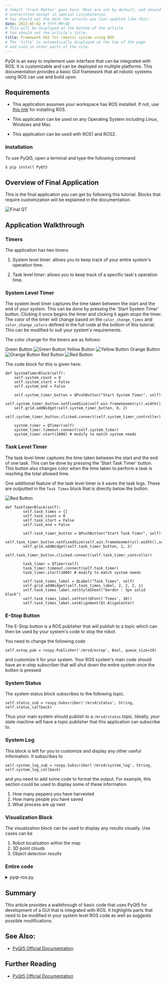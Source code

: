```yaml
---
# Jekyll 'Front Matter' goes here. Most are set by default, and should NOT be
# overwritten except in special circumstances. 
# You should set the date the article was last updated like this:
date: 2023-05-02 # YYYY-MM-DD
# This will be displayed at the bottom of the article
# You should set the article's title:
title: Framework GUI for robotic system using ROS
# The 'title' is automatically displayed at the top of the page
# and used in other parts of the site.
---
```

PyQt is an easy to implement user interface that can be integrated with ROS. It is customizable and can be deployed on multiple platforms. This documentation provides a basic GUI framework that all robotic systems using ROS can use and build upon. 

## Requirements

- This application assumes your workspace has ROS installed. If not, use [this link](http://wiki.ros.org/ROS/Installation) for installing ROS.

- This application can be used on any Operating System including Linux, Windows and Mac. 

- This application can be used with ROS1 and ROS2.


### Installation

To use PyQt5, open a terminal and type the following command

```bash
$ pip install PyQt5
```

## Overview of Final Application

This is the final application you can get by following this tutorial. Blocks that require customization will be explained in the documentation.

![Final QT](assets/PyQt-final.png)

## Application Walkthrough

### Timers 

The application has two timers 

1. System level timer: allows you to keep track of your entire system's operation time.

2. Task level timer: allows you to keep track of a specific task's operation time. 

### System Level Timer

The system level timer captures the time taken between the start and the end of your system. This can be done by pressing the 'Start System Timer' button. Clicking it once begins the timer and clicking it again stops the timer. The color of the timer will change based on the ` color_change_times ` and ` color_change_colors` defined in the full code at the bottom of this tutorial. This can be modified to suit your system's requirements. 

The color change for the timers are as follows:

Green Button
![Green Button](assets/PyQt-green.png)
Yellow Button
![Yellow Button](assets/PyQt-yellow.png)
Orange Button
![Orange Button](assets/PyQt-orange.png)
Red Button
![Red Button](assets/PyQt-red.png)

The code block for this is given here:
```
def SystemTimerBlock(self):
    self.system_count = 0
    self.system_start = False
    self.system_end = False

    self.system_timer_button = QPushButton("Start System Timer", self)
    self.system_timer_button.setFixedSize(self.win.frameGeometry().width(),self.win.frameGeometry().height()//4)
    self.grid.addWidget(self.system_timer_button, 0, 2)
    self.system_timer_button.clicked.connect(self.system_timer_controller)

    system_timer = QTimer(self)
    system_timer.timeout.connect(self.system_timer)
    system_timer.start(1000) # modify to match system needs
```

### Task Level Timer

The task level timer captures the time taken between the start and the end of one task. This can be done by pressing the 'Start Task Timer' button. This button also changes color when the time taken to perform a task is reaching the total allowed time. 

One additional feature of the task level timer is it saves the task logs. These are outputted in the `Task Times` block that is directly below the button.

![Red Button](assets/PyQt-logs.png)

```
def TaskTimerBlock(self):
        self.task_times = {}
        self.task_count = 0
        self.task_start = False
        self.task_end = False

        self.task_timer_button = QPushButton("Start Task Timer", self)
        self.task_timer_button.setFixedSize(self.win.frameGeometry().width(),self.win.frameGeometry().height()//4)
        self.grid.addWidget(self.task_timer_button, 1, 2)
        self.task_timer_button.clicked.connect(self.task_timer_controller)

        task_timer = QTimer(self)
        task_timer.timeout.connect(self.task_timer)
        task_timer.start(1000) # modify to match system needs

        self.task_times_label = QLabel("Task Times", self)
        self.grid.addWidget(self.task_times_label, 2, 2, 2, 1)
        self.task_times_label.setStyleSheet("border : 3px solid black")
        self.task_times_label.setFont(QFont('Times', 10))
        self.task_times_label.setAlignment(Qt.AlignCenter)
```

### E-Stop Button 

The E-Stop button is a ROS publisher that will publish to a topic which can then be used by your system's code to stop the robot. 

You need to change the following code
```
self.estop_pub = rospy.Publisher('/mrsd/estop', Bool, queue_size=10)
```
and customize it for your system. Your ROS system's main code should have an e-stop subscriber that will shut down the entire system once the button is pressed.  


### System Status

The system status block subscribes to the following topic.
```
self.status_sub = rospy.Subscriber('/mrsd/status', String, self.status_callback)
```
Thus your main system should publish to a `/mrsd/status` topic. Ideally, your state machine will have a topic publisher that this application can subscribe to. 

### System Log

This block is left for you to customize and display any other useful information. It subscribes to

```
self.system_log_sub = rospy.Subscriber('/mrsd/system_log', String, self.system_log_callback)
```

and you need to add some code to format the output. For example, this section could be used to display some of these information

1. How many peppers you have harvested
2. How many people you have saved
3. What process are up next


### Visualization Block

The visualization block can be used to display any results visually. Use cases can be 

1. Robot localization within the map
2. 3D point clouds
3. Object detection results

### Entire code
<details>
  <summary>pyqt-ros.py</summary>
    
  ```
  # importing libraries
from PyQt5.QtWidgets import *
from PyQt5.QtGui import *
from PyQt5.QtCore import *
import sys, emoji, rospy
from PyQt5.QtGui import QPixmap

# system level requirements
total_demo_time = 60*20 # assuming SVD is 20 minutes
one_task_max = 60 # assuming each task is 60 seconds
color_change_times = [0.25, 0.5, 0.75, 1.0]
color_change_colors = ['green', 'yellow', 'orange', 'red']

gui_x, gui_y = 700, 600

class Window(QMainWindow):
    def __init__(self):
        super().__init__()
        self.setWindowTitle("Python ")
        self.win = QWidget()
        self.grid = QGridLayout()

        self.UiComponents()
        self.win.setLayout(self.grid)
        self.win.setGeometry(0, 0, gui_x, gui_y)
        self.win.show()


        # self.status_sub = rospy.Subscriber('/mrsd/status', String, self.status_callback)
        # self.estop_pub = rospy.Publisher('/mrsd/estop', Bool, queue_size=10)
        # self.system_log_sub = rospy.Subscriber('/mrsd/system_log', String, self.system_log_callback)

    def SystemTimerBlock(self):
        self.system_count = 0
        self.system_start = False
        self.system_end = False

        self.system_timer_button = QPushButton("Start System Timer", self)
        self.system_timer_button.setFixedSize(self.win.frameGeometry().width(),self.win.frameGeometry().height()//4)
        self.grid.addWidget(self.system_timer_button, 0, 2)
        self.system_timer_button.clicked.connect(self.system_timer_controller)

        system_timer = QTimer(self)
        system_timer.timeout.connect(self.system_timer)
        system_timer.start(1000) # modify to match system needs
    
    def TaskTimerBlock(self):
        self.task_times = {}
        self.task_count = 0
        self.task_start = False
        self.task_end = False

        self.task_timer_button = QPushButton("Start Task Timer", self)
        self.task_timer_button.setFixedSize(self.win.frameGeometry().width(),self.win.frameGeometry().height()//4)
        self.grid.addWidget(self.task_timer_button, 1, 2)
        self.task_timer_button.clicked.connect(self.task_timer_controller)

        task_timer = QTimer(self)
        task_timer.timeout.connect(self.task_timer)
        task_timer.start(1000) # modify to match system needs

        self.task_times_label = QLabel("Task Times", self)
        self.grid.addWidget(self.task_times_label, 2, 2, 2, 1)
        self.task_times_label.setStyleSheet("border : 3px solid black")
        self.task_times_label.setFont(QFont('Times', 10))
        self.task_times_label.setAlignment(Qt.AlignCenter)

    def EStopBlock(self):
        self.estop_button = QPushButton("E-Stop", self)
        self.estop_button.setStyleSheet("background-color: red; border-radius: 15px")
        self.estop_button.setFixedWidth(self.win.frameGeometry().width())
        self.estop_button.setFixedHeight(self.win.frameGeometry().height()//4)
        self.grid.addWidget(self.estop_button, 3, 0, 1, 1)
        self.estop_button.clicked.connect(self.estop_button_clicked)

    def SystemLogsBlock(self):
        self.system_logs = QLabel("System Logs", self)
        self.grid.addWidget(self.system_logs, 1, 0, 2, 1)
        self.system_logs.setStyleSheet("border : 3px solid black")
        self.system_logs.setFont(QFont('Times', 8))
        self.system_logs.setAlignment(Qt.AlignCenter)

    def VisualizationBlock(self):
        self.pixmap = QPixmap('turtlesim.png')
        self.image_label = QLabel(self)
        self.image_label.setPixmap(self.pixmap)
        self.image_label.setStyleSheet("border : 3px solid black")
        self.grid.addWidget(self.image_label, 1, 1, 3, 1)
        
    def SystemStatusBlock(self):
        self.system_status = QLabel("System Status", self)
        self.system_status.setStyleSheet("border : 3px solid black")
        self.system_status.setFont(QFont('Times', 10))
        self.system_status.setAlignment(Qt.AlignCenter)
        self.grid.addWidget(self.system_status, 0, 0, 1, 2)

    def UiComponents(self):
        self.SystemTimerBlock()
        self.TaskTimerBlock()
        self.EStopBlock()
        self.SystemLogsBlock()
        self.VisualizationBlock()
        self.SystemStatusBlock()

    
    def format_time(self, seconds):
        return f'{seconds // 60} Minutes {seconds % 60} Seconds'
    def change_system_color(self):
        if self.system_count/total_demo_time < color_change_times[0]:
            color = color_change_colors[0]
        elif self.system_count/total_demo_time < color_change_times[1]:
            color = color_change_colors[1]
        elif self.system_count/total_demo_time < color_change_times[2]:
            color = color_change_colors[2]
        else:
            color = color_change_colors[3]
        self.system_timer_button.setStyleSheet(f"background-color: {color}")
    def system_timer(self):
        if self.system_start == True:
            self.system_count += 1
            text = self.format_time(self.system_count)
            self.system_timer_button.setText(text)
            self.change_system_color()

        if self.system_end == True:
            self.system_start = False
            self.system_end = False
    def system_timer_controller(self):
        if self.system_start == False:
            self.system_start = True
            self.system_end = False
        else:
            self.system_start = False
            self.system_end = True
            self.system_timer_button.setText("Start System Timer")
    def change_task_color(self):
        if self.task_count/one_task_max < color_change_times[0]:
            color = color_change_colors[0]
            emoji = '😀'
        elif self.task_count/one_task_max < color_change_times[1]:
            color = color_change_colors[1]
            emoji = '😐'
        elif self.task_count/one_task_max < color_change_times[2]:
            color = color_change_colors[2]
            emoji = '😕'
        else:
            color = color_change_colors[3]
            emoji = '😡'
        self.task_timer_button.setStyleSheet(f"background-color: {color}")
        return emoji
    
    def task_timer(self):
        if self.task_start == True:
            self.task_count += 1
            text = self.format_time(self.task_count)
            self.task_timer_button.setText(text)
            self.change_task_color()

        if self.task_end == True:
            self.task_start = False
            self.task_end = False
            self.task_times[len(self.task_times)] = (self.task_count, self.change_task_color())
            self.task_count = 0
            self.task_times_label.setText(self.timer_label_format())
    def task_timer_controller(self):
        if self.task_start == False:
            self.task_start = True
            self.task_end = False
        else:
            self.task_start = False
            self.task_end = True
            self.task_timer_button.setText("Start Task Timer")
    def timer_label_format(self):
        text = ""
        for i in range(len(self.task_times)):
            text += f"[{i+1}]:{self.task_times[i][1]}: {self.format_time(self.task_times[i][0])}\n"
        return text
    def estop_button_clicked(self):
        print("estop clicked")
        # self.estop_pub.publish(True)

    def status_callback(self, msg):
        # updates the system status when status information is received
        if msg.data != '':
            self.system_status_label.setText(msg.data)

    def system_output_callback(self, msg):
        # updates the system output when system information is received
        # should modify to display the system output in a more readable format for each team
        if msg.data != '':
            self.system_logs.setText(msg.data)

App = QApplication(sys.argv)
window = Window()
sys.exit(App.exec())
  ```
    
</details>


## Summary
This article provides a walkthrough of basic code that uses PyQt5 for development of a GUI that is integrated with ROS. It highlights parts that need to be modified in your system level ROS code as well as suggests possible modifications. 

## See Also:
- [PyQt5 Official Documentation](https://doc.qt.io/qtforpython-5/)

## Further Reading
- [PyQt5 Official Documentation](https://doc.qt.io/qtforpython-5/)

